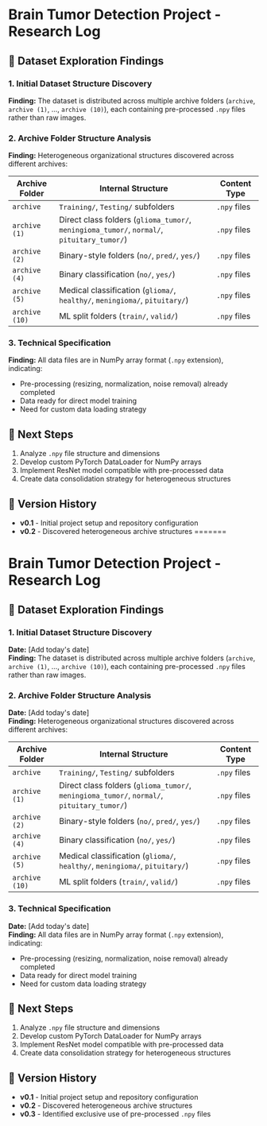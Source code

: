 # Brain Tumor Detection Project - Research Log

## 📁 Dataset Exploration Findings

### 1. Initial Dataset Structure Discovery
**Finding:** The dataset is distributed across multiple archive folders (`archive`, `archive (1)`, ..., `archive (10)`), each containing pre-processed `.npy` files rather than raw images.

### 2. Archive Folder Structure Analysis
**Finding:** Heterogeneous organizational structures discovered across different archives:

| Archive Folder | Internal Structure | Content Type |
|----------------|-------------------|-------------|
| `archive` | `Training/`, `Testing/` subfolders | `.npy` files |
| `archive (1)` | Direct class folders (`glioma_tumor/`, `meningioma_tumor/`, `normal/`, `pituitary_tumor/`) | `.npy` files |
| `archive (2)` | Binary-style folders (`no/`, `pred/`, `yes/`) | `.npy` files |
| `archive (4)` | Binary classification (`no/`, `yes/`) | `.npy` files |
| `archive (5)` | Medical classification (`glioma/`, `healthy/`, `meningioma/`, `pituitary/`) | `.npy` files |
| `archive (10)` | ML split folders (`train/`, `valid/`) | `.npy` files |

### 3. Technical Specification
**Finding:** All data files are in NumPy array format (`.npy` extension), indicating:
- Pre-processing (resizing, normalization, noise removal) already completed
- Data ready for direct model training
- Need for custom data loading strategy

## 🚀 Next Steps
1. Analyze `.npy` file structure and dimensions
2. Develop custom PyTorch DataLoader for NumPy arrays
3. Implement ResNet model compatible with pre-processed data
4. Create data consolidation strategy for heterogeneous structures

## 🔄 Version History
- **v0.1** - Initial project setup and repository configuration
- **v0.2** - Discovered heterogeneous archive structures
=======
# Brain Tumor Detection Project - Research Log

## 📁 Dataset Exploration Findings

### 1. Initial Dataset Structure Discovery
**Date:** [Add today's date]  
**Finding:** The dataset is distributed across multiple archive folders (`archive`, `archive (1)`, ..., `archive (10)`), each containing pre-processed `.npy` files rather than raw images.

### 2. Archive Folder Structure Analysis
**Date:** [Add today's date]  
**Finding:** Heterogeneous organizational structures discovered across different archives:

| Archive Folder | Internal Structure | Content Type |
|----------------|-------------------|-------------|
| `archive` | `Training/`, `Testing/` subfolders | `.npy` files |
| `archive (1)` | Direct class folders (`glioma_tumor/`, `meningioma_tumor/`, `normal/`, `pituitary_tumor/`) | `.npy` files |
| `archive (2)` | Binary-style folders (`no/`, `pred/`, `yes/`) | `.npy` files |
| `archive (4)` | Binary classification (`no/`, `yes/`) | `.npy` files |
| `archive (5)` | Medical classification (`glioma/`, `healthy/`, `meningioma/`, `pituitary/`) | `.npy` files |
| `archive (10)` | ML split folders (`train/`, `valid/`) | `.npy` files |

### 3. Technical Specification
**Date:** [Add today's date]  
**Finding:** All data files are in NumPy array format (`.npy` extension), indicating:
- Pre-processing (resizing, normalization, noise removal) already completed
- Data ready for direct model training
- Need for custom data loading strategy

## 🚀 Next Steps
1. Analyze `.npy` file structure and dimensions
2. Develop custom PyTorch DataLoader for NumPy arrays
3. Implement ResNet model compatible with pre-processed data
4. Create data consolidation strategy for heterogeneous structures

## 🔄 Version History
- **v0.1** - Initial project setup and repository configuration
- **v0.2** - Discovered heterogeneous archive structures
- **v0.3** - Identified exclusive use of pre-processed `.npy` files